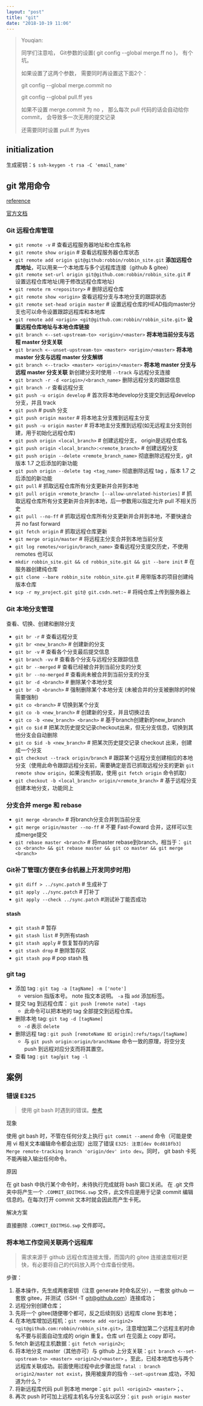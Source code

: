 ```yaml
---
layout: "post"
title: "git"
date: "2018-10-19 11:06"
---
```


>Youqian:
>
> 同学们注意哈， Git参数的设置( git config --global merge.ff no )， 有个坑。
>
> 如果设置了这两个参数， 需要同时再设置这下面2个：
>
> git config --global merge.commit no
>
> git config --global pull.ff yes
>
> 如果不设置 merge.commit 为 no ， 那么每次 pull 代码的话会自动给你commit， 会导致多一次无用的提交记录
>
> 还需要同时设置 pull.ff  为yes

## initialization

生成密钥：`$ ssh-keygen -t rsa -C 'email_name'`

## git 常用命令

[reference](http://www.cnblogs.com/vman/articles/Git_cmds.html)

[官方文档](https://git-scm.com/docs/)

### Git 远程仓库管理

- `git remote -v` # 查看远程服务器地址和仓库名称
- `git remote show origin` # 查看远程服务器仓库状态
- `git remote add origin git@github:robbin/robbin_site.git` **添加远程仓库地址**，可以用来一个本地库与多个远程库连接（github & gitee）
- `git remote set-url origin git@github.com:robbin/robbin_site.git` # 设置远程仓库地址(用于修改远程仓库地址)
- `git remote rm <repository>` # 删除远程仓库
- `git remote show <origin>` 查看远程分支与本地分支的跟踪状态
- `git remote set-head origin master` # 设置远程仓库的HEAD指向master分支也可以命令设置跟踪远程库和本地库
- `git remote add <origin> <git@github.com:robbin/robbin_site.git>`  **设置远程仓库地址与本地仓库链接**
- `git branch <--set-upstream-to> <origin>/<master>` **将本地当前分支与远程 master 分支关联**
- `git branch <--unset-upstream-to> <master> <origin>/<master>` **将本地 master 分支与远程 master 分支解绑**
- `git branch <--track> <master> <origin>/<master>` **将本地 master 分支与远程 master 分支关联** 新创建分支时使用 `--track` 与远程分支连接
- `git branch -r -d <origin>/<branch_name>` 删除远程分支的跟踪信息
- `git branch -r` 查看远程分支
- `git push -u origin develop` # 首次将本地develop分支提交到远程develop分支，并且 track
- `git push` # push 分支
- `git push origin master` # 将本地主分支推到远程主分支
- `git push -u origin master` # 将本地主分支推到远程(如无远程主分支则创建，用于初始化远程仓库)
- `git push origin <local_branch>` # 创建远程分支， origin是远程仓库名
- `git push origin <local_branch>:<remote_branch>` # 创建远程分支
- `git push origin --delete <remote_branch_name>` 彻底删除远程分支，git 版本 1.7 之后添加的新功能
- `git push origin --delete tag <tag_name>` 彻底删除远程 tag ，版本 1.7 之后添加的新功能
- `git pull` # 抓取远程仓库所有分支更新并合并到本地
- `git pull origin <remote_branch> [--allow-unrelated-histories]` # 抓取远程仓库所有分支更新并合并到本地，后一参数用以指定允许 pull 不相关历史
- `git pull --no-ff` # 抓取远程仓库所有分支更新并合并到本地，不要快速合并 no fast forward
- `git fetch origin` # 抓取远程仓库更新
- `git merge origin/master` # 将远程主分支合并到本地当前分支
- `git log remotes/<origin/branch_name>` 查看远程分支提交历史，不使用 remotes 也可以
- `mkdir robbin_site.git && cd robbin_site.git && git --bare init` # 在服务器创建纯仓库
- `git clone --bare robbin_site robbin_site.git` # 用带版本的项目创建纯版本仓库
- `scp -r my_project.git git@ git.csdn.net:~` # 将纯仓库上传到服务器上

### Git 本地分支管理

查看、切换、创建和删除分支

- `git br -r` # 查看远程分支
- `git br <new_branch>` # 创建新的分支
- `git br -v` # 查看各个分支最后提交信息
- `git branch -vv` # 查看各个分支与远程分支跟踪信息
- `git br --merged` # 查看已经被合并到当前分支的分支
- `git br --no-merged` # 查看尚未被合并到当前分支的分支
- `git br -d <branch>` # 删除某个本地分支
- `git br -D <branch>` # 强制删除某个本地分支 (未被合并的分支被删除的时候需要强制)
- `git co <branch>` # 切换到某个分支
- `git co -b <new_branch>` # 创建新的分支，并且切换过去
- `git co -b <new_branch> <branch>` # 基于branch创建新的new_branch
- `git co $id` # 把某次历史提交记录checkout出来，但无分支信息，切换到其他分支会自动删除
- `git co $id -b <new_branch>` # 把某次历史提交记录 checkout 出来，创建成一个分支
- `git checkout --track origin/branch` # 跟踪某个远程分支创建相应的本地分支（使用此命令跟踪远程分支前，需要确定是否已抓取远程分支的更新 `git remote show origin`，如果没有抓取，使用 `git fetch origin` 命令抓取）
- `git checkout -b <local_branch> origin/<remote_branch>` # 基于远程分支创建本地分支，功能同上

### 分支合并 merge 和 rebase

- `git merge <branch>` # 将branch分支合并到当前分支
- `git merge origin/master --no-ff` # 不要 Fast-Foward 合并，这样可以生成merge提交
- `git rebase master <branch>` # 将master rebase到branch，相当于： `git co <branch> && git rebase master && git co master && git merge <branch>`

### Git补丁管理(方便在多台机器上开发同步时用)

- `git diff > ../sync.patch` # 生成补丁
- `git apply ../sync.patch` # 打补丁
- `git apply --check ../sync.patch` #测试补丁能否成功

#### stash

- `git stash` # 暂存
- `git stash list` # 列所有stash
- `git stash apply` # 恢复暂存的内容
- `git stash drop` # 删除暂存区
- `git stash pop` # pop stash 栈

### git tag

- 添加 tag : `git tag -a [tagName] -m ['note']`
    - version 指版本号。 note 指文本说明。 `-a` 指 `add` 添加标签。
- 提交 tag 到远程仓库： `git push [remote nate] -tags`
    - 此命令可以把本地的 tag 全部提交到远程仓库。
- 删除本地 tag: `git tag -d [tagName]`
    - `-d` 表示 `delete`
- 删除远程 tag : `git push [remoteName 如 origin]:refs/tags/[tagName]`
    - 与 `git push origin:origin/branchName` 命令一致的原理，将空分支 push 到远程对应分支而将其置空。
- 查看 tag : `git tag`/`git tag -l`

## 案例

### 错误 E325

> 使用 git bash 时遇到的错误。[参考](https://blog.csdn.net/wangzunkuan/article/details/80484119)

现象

使用 git bash 时，不管在任何分支上执行 `git commit --amend` 命令（可能是使用 vi 相关文本编辑命令都会出现）出现了错误 `E325: 注意[dev 0cd818fb3] Merge remote-tracking branch 'origin/dev' into dev`。同时， git bash 卡死不能再输入输出任何命令。

原因

在 git bash 中执行某个命令时，未待执行完成就将 bash 窗口关闭。 在 .git 文件夹中将产生一个 `.COMMIT_EDITMSG.swp` 文件，此文件应是用于记录 commit 编辑信息的。在每次打开 commit 文本时就会因此而产生卡死。

解决方案

直接删除 `.COMMIT_EDITMSG.swp` 文件即可。

### 将本地工作空间关联两个远程库

> 需求来源于 github 远程仓库连接太慢，而国内的 gitee 连接速度相对更快，有必要将自己的代码放入两个仓库备份使用。

步骤：

1. 基本操作，先生成两套密钥（注意 generate 时命名区分），一套放 github 一套放 gitee，并测试（SSH -T git@github.com）连接成功；
2. 远程分别创建仓库；
3. 先将一个 gitee(随便哪个都可，反之后续则反) 远程库 clone 到本地；
4. 在本地库增加远程机：`git remote add <origin2> <git@github.com:robbin/robbin_site.git>`，注意增加第二个远程主机时命名不要与前面自动生成的 origin 重复。仓库 url 在见面上 copy 即可。
5. fetch 新远程主机数据：`git fetch <origin2>`;
6. 将本地分支 master（其他亦可）与 github 上分支关联：`git branch <--set-upstream-to> <master> <origin2>/<master>` 。至此，已经本地库也与两个远程库关联成功。前面使用过程中此步骤出现 `fatal : branch origin2/master not exist`，换用被废弃的指令 `--set-upstream` 成功，不知道为什么？
7. 将新远程库代码 pull 到本地 merge：`git pull <origin2> <master>`；、
8. 再次 push 时可加上远程主机名与分支名以区分：`git push origin master`
